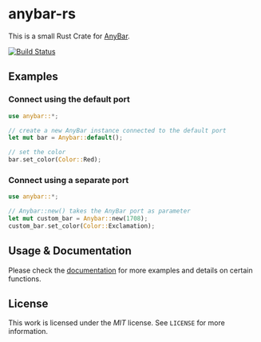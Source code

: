 # anybar-rs

This is a small Rust Crate for [AnyBar](https://github.com/tonsky/AnyBar).

[![Build Status](https://travis-ci.org/Feliix42/anybar-rs.svg?branch=master)](https://travis-ci.org/Feliix42/anybar-rs)

## Examples

### Connect using the default port
```rust
use anybar::*;

// create a new AnyBar instance connected to the default port
let mut bar = Anybar::default();

// set the color
bar.set_color(Color::Red);
```

### Connect using a separate port
```rust
use anybar::*;

// Anybar::new() takes the AnyBar port as parameter
let mut custom_bar = Anybar::new(1708);
custom_bar.set_color(Color::Exclamation);
```

## Usage & Documentation
Please check the [documentation](https://feliix42.github.io/anybar-rs/) for more examples and details on certain functions.

## License
This work is licensed under the _MIT_ license. See `LICENSE` for more information.
